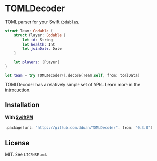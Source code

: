 # TOMLDecoder

TOML parser for your Swift `Codable`s.

```swift
struct Team: Codable {
    struct Player: Codable {
        let id: String
        let health: Int
        let joinDate: Date
    }

    let players: [Player]
}

let team = try TOMLDecoder().decode(Team.self, from: tomlData)
```

TOMLDecoder has a relatively simple set of APIs. Learn more in the [introduction](Documentation/Introduction.md).

[TOML]: https://toml.io/

## Installation

#### With [SwiftPM](https://swift.org/package-manager)

```swift
.package(url: "https://github.com/dduan/TOMLDecoder", from: "0.3.0")
```

## License

MIT. See `LICENSE.md`.
